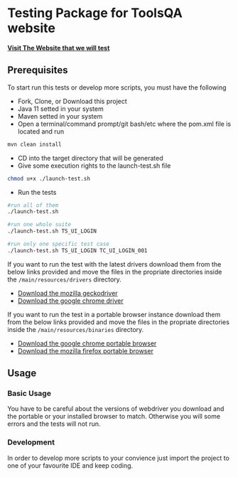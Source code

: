 # Testing Package for ToolsQA website

**[Visit The Website that we will test](https://demoqa.com/books)**

## Prerequisites

To start run this tests or develop more scripts, you must have the following
* Fork, Clone, or Download this project
* Java 11 setted in your system
* Maven setted in your system
* Open a terminal/command prompt/git bash/etc where the pom.xml file is located and run
```bash
mvn clean install
```
* CD into the target directory that will be generated
* Give some execution rights to the launch-test.sh file
```bash
chmod u+x ./launch-test.sh
```
* Run the tests
```bash
#run all of them
./launch-test.sh

#run one whole suite
./launch-test.sh TS_UI_LOGIN

#run only one specific test case
./launch-test.sh TS_UI_LOGIN TC_UI_LOGIN_001
```

If you want to run the test with the latest drivers download them from the below links provided and move the files in the propriate directories inside the `/main/resources/drivers` directory.
* [Download the mozilla geckodriver](https://github.com/mozilla/geckodriver/)
* [Download the google chrome driver](https://sites.google.com/a/chromium.org/chromedriver/)

If you want to run the test in a portable browser instance download them from the below links provided and move the files in the propriate directories inside the `/main/resources/binaries` directory.
* [Download the google chrome portable browser](https://portableapps.com/apps/internet/google_chrome_portable)
* [Download the mozilla firefox portable browser](https://portableapps.com/apps/internet/firefox_portable)

## Usage

### Basic Usage

You have to be careful about the versions of webdriver you download and the portable or your installed browser to match. Otherwise you will some errors and the tests will not run. 

### Development
In order to develop more scripts to your convience just import the project to one of your favourite IDE and keep coding.
